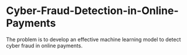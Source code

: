 # Cyber-Fraud-Detection-in-Online-Payments
The problem is to develop an effective machine learning model to detect cyber fraud in online payments.

